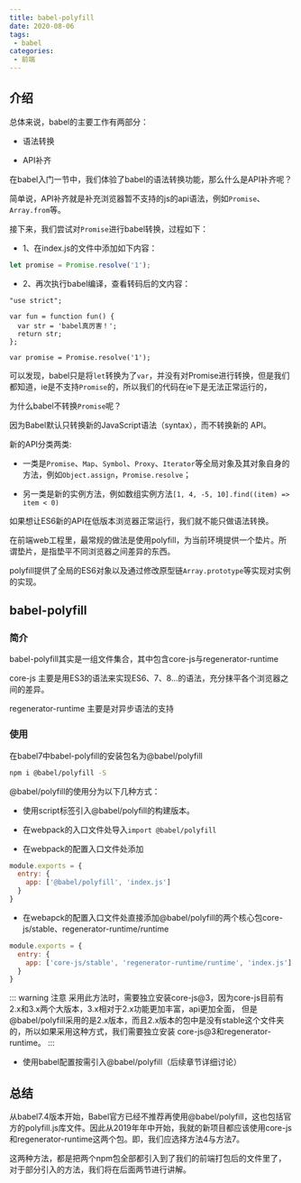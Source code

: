 ```yaml
---
title: babel-polyfill
date: 2020-08-06
tags:
 - babel
categories:
 - 前端
---
```


## 介绍

总体来说，babel的主要工作有两部分：

* 语法转换

* API补齐

在babel入门一节中，我们体验了babel的语法转换功能，那么什么是API补齐呢？

简单说，API补齐就是补充浏览器暂不支持的js的api语法，例如`Promise`、`Array.from`等。


接下来，我们尝试对`Promise`进行babel转换，过程如下：

* 1、在index.js的文件中添加如下内容：

```js
let promise = Promise.resolve('1');
```

* 2、再次执行babel编译，查看转码后的文内容：

```js{8}
"use strict";

var fun = function fun() {
  var str = 'babel真厉害！';
  return str;
};

var promise = Promise.resolve('1');
```

可以发现，babel只是将`let`转换为了`var`，并没有对Promise进行转换，但是我们都知道，ie是不支持`Promise`的，所以我们的代码在ie下是无法正常运行的，

为什么babel不转换`Promise`呢？

因为Babel默认只转换新的JavaScript语法（syntax），而不转换新的 API。

新的API分类两类:

* 一类是`Promise`、`Map`、`Symbol`、`Proxy`、`Iterator`等全局对象及其对象自身的方法，例如`Object.assign`，`Promise.resolve`；

* 另一类是新的实例方法，例如数组实例方法`[1, 4, -5, 10].find((item) => item < 0)`

如果想让ES6新的API在低版本浏览器正常运行，我们就不能只做语法转换。

在前端web工程里，最常规的做法是使用polyfill，为当前环境提供一个垫片。所谓垫片，是指垫平不同浏览器之间差异的东西。

polyfill提供了全局的ES6对象以及通过修改原型链`Array.prototype`等实现对实例的实现。


## babel-polyfill

### 简介

babel-polyfill其实是一组文件集合，其中包含core-js与regenerator-runtime

core-js 主要是用ES3的语法来实现ES6、7、8...的语法，充分抹平各个浏览器之间的差异。

regenerator-runtime 主要是对异步语法的支持

### 使用

在babel7中babel-polyfill的安装包名为@babel/polyfill

```bash
npm i @babel/polyfill -S
```
@babel/polyfill的使用分为以下几种方式：

* 使用script标签引入@babel/polyfill的构建版本。

* 在webpack的入口文件处导入`import @babel/polyfill`

* 在webpack的配置入口文件处添加
```js
module.exports = {
  entry: {
    app: ['@babel/polyfill', 'index.js']
  }
}
```

* 在webapck的配置入口文件处直接添加@babel/polyfill的两个核心包core-js/stable、regenerator-runtime/runtime
```js
module.exports = {
  entry: {
    app: ['core-js/stable', 'regenerator-runtime/runtime', 'index.js']
  }
}
```
::: warning 注意
采用此方法时，需要独立安装core-js@3，因为core-js目前有2.x和3.x两个大版本，3.x相对于2.x功能更加丰富，api更加全面，
但是@babel/polyfill采用的是2.x版本，而且2.x版本的包中是没有stable这个文件夹的，所以如果采用这种方式，我们需要独立安装
core-js@3和regenerator-runtime。
:::

* 使用babel配置按需引入@babel/polyfill（后续章节详细讨论）

## 总结

从babel7.4版本开始，Babel官方已经不推荐再使用@babel/polyfill，这也包括官方的polyfill.js库文件。因此从2019年年中开始，我就的新项目都应该使用core-js和regenerator-runtime这两个包。即，我们应选择方法4与方法7。

这两种方法，都是把两个npm包全部都引入到了我们的前端打包后的文件里了，对于部分引入的方法，我们将在后面两节进行讲解。

